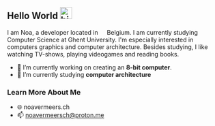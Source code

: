## Hello World <img src="https://user-images.githubusercontent.com/1303154/88677602-1635ba80-d120-11ea-84d8-d263ba5fc3c0.gif" width="28px" height="28px" alt="hi">

I am Noa, a developer located in <img src="https://cdn-icons-png.flaticon.com/512/299/299783.png" width="13"/> Belgium. I am currently studying Computer Science at Ghent University. I'm especially interested in computers graphics and computer architecture. Besides studying, I like watching TV-shows, playing videogames and reading books.

- 🔭 I’m currently working on creating an **8-bit computer**.
- 🌱 I’m currently studying **computer architecture**


### Learn More About Me

- 🌐 noavermeers.ch
- 📫 noavermeersch@proton.me

